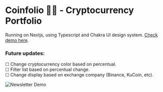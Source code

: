 # Coinfolio 🏳️‍🌈 - Cryptocurrency Portfolio

Running on Nextjs, using Typescript and Chakra UI design system. [Check demo here](https://coinfolio.vercel.app/).

### Future updates: 
☐ Change cryptocurrency color based on percentual. <br />
☐ Filter list based on percentual change. <br />
☐ Change display based on exchange company (Binance, KuCoin, etc).

![Newsletter Demo](public/Coinfolio.gif)
